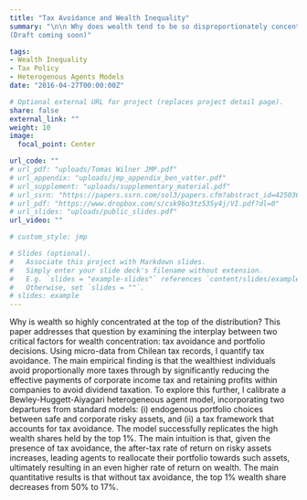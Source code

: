```yaml
---
title: "Tax Avoidance and Wealth Inequality"
summary: "\n\n Why does wealth tend to be so disproportionately concentrated among the top quantiles of the distribution? 
(Draft coming soon)"

tags:
- Wealth Inequality
- Tax Policy
- Heterogenous Agents Models
date: "2016-04-27T00:00:00Z"

# Optional external URL for project (replaces project detail page).
share: false
external_link: ""
weight: 10
image:
  focal_point: Center

url_code: ""
# url_pdf: "uploads/Tomas Wilner JMP.pdf"
# url_appendix: "uploads/jmp_appendix_ben_vatter.pdf"
# url_supplement: "uploads/supplementary_material.pdf"
# url_ssrn: "https://papers.ssrn.com/sol3/papers.cfm?abstract_id=4250361"
# url_pdf: "https://www.dropbox.com/s/csk96o3tz535y4j/VI.pdf?dl=0"
# url_slides: "uploads/public_slides.pdf"
url_video: ""

# custom_style: jmp

# Slides (optional).
#   Associate this project with Markdown slides.
#   Simply enter your slide deck's filename without extension.
#   E.g. `slides = "example-slides"` references `content/slides/example-slides.md`.
#   Otherwise, set `slides = ""`.
# slides: example
---
```


Why is wealth so highly concentrated at the top of the distribution? This paper addresses that question by examining the interplay between two critical factors for wealth concentration: tax avoidance and portfolio decisions. Using micro-data from Chilean tax records, I quantify tax avoidance. The main empirical finding is that the wealthiest individuals avoid proportionally more taxes through by significantly reducing the effective payments of corporate income tax and retaining profits within companies to avoid dividend taxation. To explore this further, I calibrate a Bewley-Huggett-Aiyagari heterogeneous agent model, incorporating two departures from standard models: (i) endogenous portfolio choices between safe and corporate risky assets, and (ii) a tax framework that accounts for tax avoidance. The model successfully replicates the high wealth shares held by the top 1\%. The main intuition is that, given the presence of tax avoidance, the after-tax rate of return on risky assets increases, leading agents to reallocate their portfolio towards such assets, ultimately resulting in an even higher rate of return on wealth. The main quantitative results is that without tax avoidance, the top 1\% wealth share decreases from 50\%  to 17\%.

